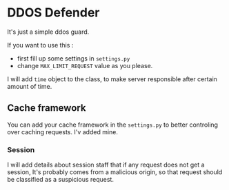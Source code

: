 # DDOS Defender
It's just a simple ddos guard.

If you want to use this :

- first fill up some settings in `settings.py`
- change `MAX_LIMIT_REQUEST` value as you please.

I will add `time` object to the class,
to make server responsible after certain amount of time.


## Cache framework
You can add your cache framework in the `settings.py` to better controling 
over caching requests.
I'v added mine.

### Session
I will add details about session staff that if any request does not get a session,
It's probably comes from a malicious origin, so that request should be classified as 
a suspicious request.